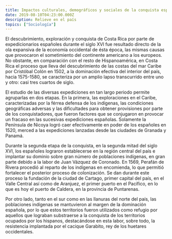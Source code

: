 ```yaml
---
title: Impactos culturales, demográficos y sociales de la conquista española.
date: 2019-08-10T04:23:00.000Z
description: Relieve en el país
topics: ["Sociología"]
---
```


El descubrimiento, exploración y conquista de Costa Rica por parte de expedicionarios españoles durante el siglo XVI fue resultado directo de la ola expansiva de la economía occidental de ésta época, las mismas causas que provocaron el sometimiento del continente americano a los europeos. No obstante, en comparación con el resto de Hispanoamérica, en Costa Rica el proceso que lleva del descubrimiento de las costas del mar Caribe por Cristóbal Colón en 1502, a la dominación efectiva del interior del país, hacia 1575-1580, se caracteriza por un amplio lapso transcurrido entre uno y otro: casi tres cuartos de siglo.

El estudio de las diversas expediciones en tan largo periodo permite agruparlas en dos etapas. En la primera, las exploraciones en el Caribe, caracterizadas por la férrea defensa de los indígenas, las condiciones geográficas adversas y las dificultades para obtener provisiones por parte de los conquistadores, que fueron factores que se conjugaron en provocar un fracaso en las sucesivas expediciones españolas. Solamente la Península de Nicoya logró caer efectivamente en poder de los españoles en 1520, merced a las expediciones lanzadas desde las ciudades de Granada y Panamá.

Durante la segunda etapa de la conquista, en la segunda mitad del siglo XVI, los españoles lograron establecerse en la región central del país e implantar su dominio sobre gran número de poblaciones indígenas, en gran parte debido a la labor de Juan Vázquez de Coronado. En 1569, Perafán de Rivera procedió al reparto de los indígenas en encomienda, lo que permitió fortalecer el posterior proceso de colonización. Se dan durante este proceso la fundación de la ciudad de Cartago, primer capital del país, en el Valle Central así como de Aranjuez, el primer puerto en el Pacífico, en lo que es hoy el puerto de Caldera, en la provincia de Puntarenas.

Por otro lado, tanto en el sur como en las llanuras del norte del país, las poblaciones indígenas se mantuvieron al margen de la dominación española, por lo que estos territorios fueron utilizados como refugio por aquellos que lograban substraerse a la conquista de los territorios ocupados por los hispanos, destacándose en esta labor, sobre todo, la resistencia implantada por el cacique Garabito, rey de los huetares occidentales.
